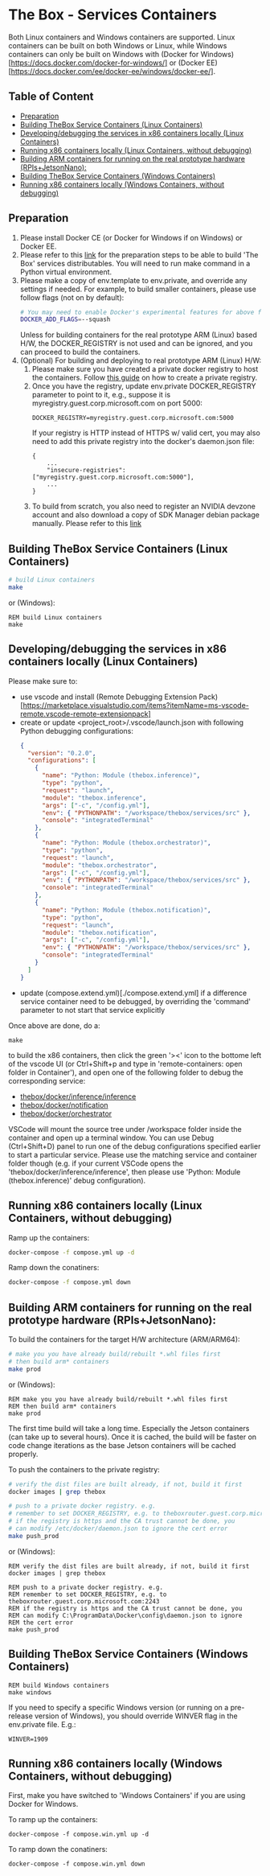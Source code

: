 # The Box - Services Containers

Both Linux containers and Windows containers are supported. Linux containers can be built on both Windows or Linux, while Windows containers can only be built on Windows with (Docker for Windows)[https://docs.docker.com/docker-for-windows/] or (Docker EE)[https://docs.docker.com/ee/docker-ee/windows/docker-ee/].

## Table of Content

- [Preparation](#preparation)
- [Building TheBox Service Containers (Linux Containers)](#building-thebox-service-containers-linux-containers)
- [Developing/debugging the services in x86 containers locally (Linux Containers)](#developingdebugging-the-services-in-x86-containers-locally-linux-containers)
- [Running x86 containers locally (Linux Containers, without debugging)](#running-x86-containers-locally-linux-containers-without-debugging)
- [Building ARM containers for running on the real prototype hardware (RPIs+JetsonNano):](#building-arm-containers-for-running-on-the-real-prototype-hardware-rpisjetsonnano)
- [Building TheBox Service Containers (Windows Containers)](#building-thebox-service-containers-windows-containers)
- [Running x86 containers locally (Windows Containers, without debugging)](#running-x86-containers-locally-windows-containers-without-debugging)

## Preparation

1. Please install Docker CE (or Docker for Windows if on Windows) or Docker EE.
2. Please refer to this [link](../services/README.md) for the preparation steps to be able to build 'The Box' services distributables. You will need to run make command in a Python virtual environment.
3. Please make a copy of env.template to env.private, and override any settings if needed. For example, to build smaller containers, please use follow flags (not on by default):
   ```bash
   # You may need to enable Docker's experimental features for above flag to work as of now.
   DOCKER_ADD_FLAGS=--squash
   ```
   Unless for building containers for the real prototype ARM (Linux) based H/W, the DOCKER_REGISTRY is not used and can be ignored, and you can proceed to build the containers.
4. (Optional) For building and deploying to real prototype ARM (Linux) H/W:
   1. Please make sure you have created a private docker registry to host the containers. Follow [this guide](DockerRegistry.md) on how to create a private registry.
   2. Once you have the registry, update env.private DOCKER_REGISTRY parameter to point to it, e.g., suppose it is myregistry.guest.corp.microsoft.com on port 5000:
      ```
      DOCKER_REGISTRY=myregistry.guest.corp.microsoft.com:5000
      ```
      If your registry is HTTP instead of HTTPS w/ valid cert, you may also need to add this private registry into the docker's daemon.json file:
      ```
      {
          ...
          "insecure-registries": ["myregistry.guest.corp.microsoft.com:5000"],
          ...
      }
      ```
   3. To build from scratch, you also need to register an NVIDIA devzone account and also download a copy of SDK Manager debian package manually. Please refer to this [link](jetson/README.md)

## Building TheBox Service Containers (Linux Containers)

```bash
# build Linux containers
make
```

or (Windows):

```dos
REM build Linux containers
make
```

## Developing/debugging the services in x86 containers locally (Linux Containers)

Please make sure to:

- use vscode and install (Remote Debugging Extension Pack)[https://marketplace.visualstudio.com/items?itemName=ms-vscode-remote.vscode-remote-extensionpack]
- create or update <project_root>/.vscode/launch.json with following Python debugging configurations:
  ```json
  {
    "version": "0.2.0",
    "configurations": [
      {
        "name": "Python: Module (thebox.inference)",
        "type": "python",
        "request": "launch",
        "module": "thebox.inference",
        "args": ["-c", "/config.yml"],
        "env": { "PYTHONPATH": "/workspace/thebox/services/src" },
        "console": "integratedTerminal"
      },
      {
        "name": "Python: Module (thebox.orchestrator)",
        "type": "python",
        "request": "launch",
        "module": "thebox.orchestrator",
        "args": ["-c", "/config.yml"],
        "env": { "PYTHONPATH": "/workspace/thebox/services/src" },
        "console": "integratedTerminal"
      },
      {
        "name": "Python: Module (thebox.notification)",
        "type": "python",
        "request": "launch",
        "module": "thebox.notification",
        "args": ["-c", "/config.yml"],
        "env": { "PYTHONPATH": "/workspace/thebox/services/src" },
        "console": "integratedTerminal"
      }
    ]
  }
  ```
- update (compose.extend.yml)[./compose.extend.yml] if a difference service container need to be debugged, by overriding the 'command' parameter to not start that service explicitly

Once above are done, do a:

```
make
```

to build the x86 containers, then click the green '><' icon to the bottome left of the vscode UI (or Ctrl+Shift+p and type in 'remote-containers: open folder in Container'), and open one of the following folder to debug the corresponding service:

- [thebox/docker/inference/inference](./inference/inference/)
- [thebox/docker/notification](./notification/)
- [thebox/docker/orchestrator](./orchestrator/)

VSCode will mount the source tree under /workspace folder inside the container and open up a terminal window. You can use Debug (Ctrl+Shift+D) panel to run one of the debug configurations specified earlier to start a particular service. Please use the matching service and container folder though (e.g. if your current VSCode opens the 'thebox/docker/inference/inference', then please use 'Python: Module (thebox.inference)' debug configuration).

## Running x86 containers locally (Linux Containers, without debugging)

Ramp up the containers:

```bash
docker-compose -f compose.yml up -d
```

Ramp down the conatiners:

```bash
docker-compose -f compose.yml down
```

## Building ARM containers for running on the real prototype hardware (RPIs+JetsonNano):

To build the containers for the target H/W architecture (ARM/ARM64):

```bash
# make you you have already build/rebuilt *.whl files first
# then build arm* containers
make prod
```

or (Windows):

```dos
REM make you you have already build/rebuilt *.whl files first
REM then build arm* containers
make prod
```

The first time build will take a long time. Especially the Jetson containers (can take up to several hours). Once it is cached, the build will be faster on code change iterations as the base Jetson containers will be cached properly.

To push the containers to the private registry:

```bash
# verify the dist files are built already, if not, build it first
docker images | grep thebox

# push to a private docker registry. e.g.
# remember to set DOCKER_REGISTRY, e.g. to theboxrouter.guest.corp.microsoft.com:2243
# if the registry is https and the CA trust cannot be done, you
# can modify /etc/docker/daemon.json to ignore the cert error
make push_prod
```

or (Windows):

```dos
REM verify the dist files are built already, if not, build it first
docker images | grep thebox

REM push to a private docker registry. e.g.
REM remember to set DOCKER_REGISTRY, e.g. to theboxrouter.guest.corp.microsoft.com:2243
REM if the registry is https and the CA trust cannot be done, you
REM can modify C:\ProgramData\Docker\config\daemon.json to ignore
REM the cert error
make push_prod
```

## Building TheBox Service Containers (Windows Containers)

```dos
REM build Windows containers
make windows
```

If you need to specify a specific Windows version (or running on a pre-release version of Windows), you should override WINVER flag in the env.private file. E.g.:

```
WINVER=1909
```

## Running x86 containers locally (Windows Containers, without debugging)

First, make you have switched to 'Windows Containers' if you are using Docker for Windows.

To ramp up the containers:

```dos
docker-compose -f compose.win.yml up -d
```

To ramp down the conatiners:

```dos
docker-compose -f compose.win.yml down
```
